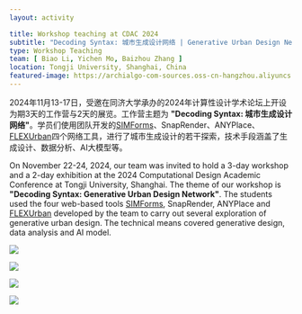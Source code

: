 ```yaml
---
layout: activity

title: Workshop teaching at CDAC 2024
subtitle: "Decoding Syntax: 城市生成设计网络 | Generative Urban Design Network"
type: Workshop Teaching
team: [ Biao Li, Yichen Mo, Baizhou Zhang ]
location: Tongji University, Shanghai, China
featured-image: https://archialgo-com-sources.oss-cn-hangzhou.aliyuncs.com/images/202411201810480.png
---
```



2024年11月13-17日，受邀在同济大学承办的2024年计算性设计学术论坛上开设为期3天的工作营与2天的展览。工作营主题为
**"Decoding Syntax: 城市生成设计网络"**。学员们使用团队开发的[SIMForms](../projects/2023-10-12-simforms)、SnapRender、ANYPlace、[FLEXUrban](../projects/2024-11-13-flexurban)四个网络工具，进行了城市生成设计的若干探索，技术手段涵盖了生成设计、数据分析、AI大模型等。

On November 22-24, 2024, our team was invited to hold a 3-day workshop and a 2-day exhibition at the 2024 Computational
Design Academic Conference at Tongji University, Shanghai. The theme of our workshop is **"Decoding Syntax: Generative
Urban Design Network"**. The students used the four web-based tools [SIMForms](../projects/2023-10-12-simforms), SnapRender, ANYPlace and [FLEXUrban](../projects/2024-11-13-flexurban) developed by the team to carry out several exploration of generative urban design. The technical means covered generative design, data analysis and AI model.


![](https://archialgo-com-sources.oss-cn-hangzhou.aliyuncs.com/images/202411201811675.png)

![](https://zbz-personal-1325539134.cos.ap-shanghai.myqcloud.com/image/Img_0263_1.JPG)

![](https://archialgo-com-sources.oss-cn-hangzhou.aliyuncs.com/images/202411181007232.jpeg)

![](https://archialgo-com-sources.oss-cn-hangzhou.aliyuncs.com/images/202411181006257.jpeg)